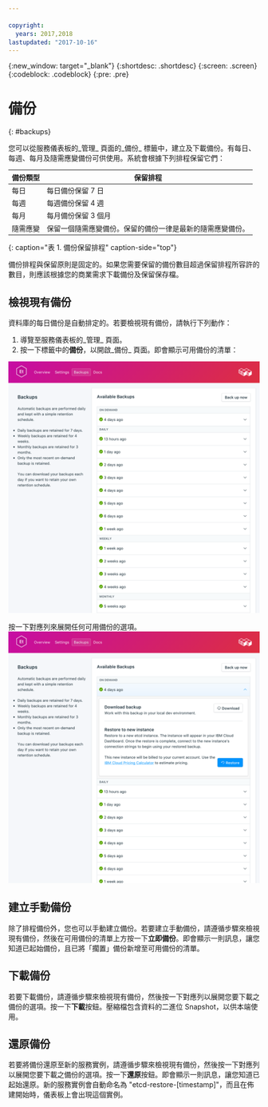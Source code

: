 ```yaml
---

copyright:
  years: 2017,2018
lastupdated: "2017-10-16"
---
```


{:new_window: target="_blank"}
{:shortdesc: .shortdesc}
{:screen: .screen}
{:codeblock: .codeblock}
{:pre: .pre}

# 備份
{: #backups}

您可以從服務儀表板的_管理_ 頁面的_備份_ 標籤中，建立及下載備份。有每日、每週、每月及隨需應變備份可供使用。系統會根據下列排程保留它們：

備份類型|保留排程
----------|-----------
每日|每日備份保留 7 日
每週|每週備份保留 4 週
每月|每月備份保留 3 個月
隨需應變|保留一個隨需應變備份。保留的備份一律是最新的隨需應變備份。
{: caption="表 1. 備份保留排程" caption-side="top"}

備份排程與保留原則是固定的。如果您需要保留的備份數目超過保留排程所容許的數目，則應該根據您的商業需求下載備份及保留保存檔。

## 檢視現有備份

資料庫的每日備份是自動排定的。若要檢視現有備份，請執行下列動作：

1. 導覽至服務儀表板的_管理_ 頁面。
2. 按一下標籤中的**備份**，以開啟_備份_ 頁面。即會顯示可用備份的清單：

  ![可用備份](./images/etcd-backups-show.png "可用備份的清單。")

按一下對應列來展開任何可用備份的選項。
  ![備份選項](./images/etcd-backups-options.png "備份的選項。") 

## 建立手動備份

除了排程備份外，您也可以手動建立備份。若要建立手動備份，請遵循步驟來檢視現有備份，然後在可用備份的清單上方按一下**立即備份**。即會顯示一則訊息，讓您知道已起始備份，且已將「擱置」備份新增至可用備份的清單。

## 下載備份

若要下載備份，請遵循步驟來檢視現有備份，然後按一下對應列以展開您要下載之備份的選項。按一下**下載**按鈕。壓縮檔包含資料的二進位 Snapshot，以供本端使用。

## 還原備份
若要將備份還原至新的服務實例，請遵循步驟來檢視現有備份，然後按一下對應列以展開您要下載之備份的選項。按一下**還原**按鈕。即會顯示一則訊息，讓您知道已起始還原。新的服務實例會自動命名為 "etcd-restore-[timestamp]"，而且在佈建開始時，儀表板上會出現這個實例。
